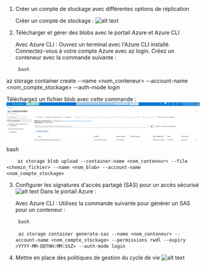 
1. Créer un compte de stockage avec différentes options de réplication

    Créer un compte de stockage :
    ![alt text](<Création Compte de Stockage.png>)

2. Télécharger et gérer des blobs avec le portail Azure et Azure CLI
    
    Avec Azure CLI :
        Ouvrez un terminal avec l'Azure CLI installé.
        Connectez-vous à votre compte Azure avec az login.
        Créez un conteneur avec la commande suivante :

        bash

az storage container create --name <nom_conteneur> --account-name <nom_compte_stockage> --auth-mode login

Téléchargez un fichier blob avec cette commande :
    ![alt text](<Rajout du premier blob au conteneur.png>)
bash

        az storage blob upload --container-name <nom_conteneur> --file <chemin_fichier> --name <nom_blob> --account-name <nom_compte_stockage>

3. Configurer les signatures d'accès partagé (SAS) pour un accès sécurisé
    ![alt text](<Géneration key et SAP.png>)
    Dans le portail Azure :
        
    Avec Azure CLI :
        Utilisez la commande suivante pour générer un SAS pour un conteneur :

        bash

        az storage container generate-sas --name <nom_conteneur> --account-name <nom_compte_stockage> --permissions rwdl --expiry <YYYY-MM-DDTHH:MM:SSZ> --auth-mode login

4. Mettre en place des politiques de gestion du cycle de vie
    ![alt text](<règle cycle de vie.png>)


